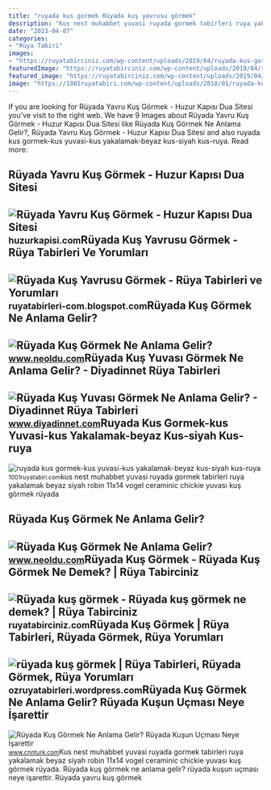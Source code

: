 ```yaml
---
title: "ruyada kus gormek Rüyada kuş yavrusu görmek"
description: "Kus nest muhabbet yuvasi ruyada gormek tabirleri ruya yakalamak beyaz siyah robin 11x14 vogel ceraminic chickie yuvası kuş görmek rüyada"
date: "2023-04-07"
categories:
- "Ruya Tabiri"
images:
- "https://ruyatabirciniz.com/wp-content/uploads/2019/04/ruyada-kus-gormek-2.jpg"
featuredImage: "https://ruyatabirciniz.com/wp-content/uploads/2019/04/ruyada-kus-gormek-2.jpg"
featured_image: "https://ruyatabirciniz.com/wp-content/uploads/2019/04/ruyada-kus-gormek-2.jpg"
image: "https://1001ruyatabiri.com/wp-content/uploads/2018/01/ruyada-kus-gormek-kus-yuvasi-kus-yakalamak-beyaz-kus-siyah-kus-ruya-tabirleri-muhabbet-kusu5.jpg"
---
```


If you are looking for Rüyada Yavru Kuş Görmek - Huzur Kapısı Dua Sitesi you've visit to the right web. We have 9 Images about Rüyada Yavru Kuş Görmek - Huzur Kapısı Dua Sitesi like Rüyada Kuş Görmek Ne Anlama Gelir?, Rüyada Yavru Kuş Görmek - Huzur Kapısı Dua Sitesi and also ruyada kus gormek-kus yuvasi-kus yakalamak-beyaz kus-siyah kus-ruya. Read more:

Rüyada Yavru Kuş Görmek - Huzur Kapısı Dua Sitesi
-------------------------------------------------

 ![Rüyada Yavru Kuş Görmek - Huzur Kapısı Dua Sitesi](https://huzurkapisi.com/wp-content/uploads/2019/05/ruyada-yavru-kus-gormek.jpg) <small>huzurkapisi.com</small>Rüyada Kuş Yavrusu Görmek - Rüya Tabirleri Ve Yorumları
-------------------------------------------------------

 ![Rüyada Kuş Yavrusu Görmek - Rüya Tabirleri ve Yorumları](https://4.bp.blogspot.com/-cStAEPARd2s/W2tS1hHEkTI/AAAAAAAAJTI/CkYPy1HAw3oO-sJZXPAGfJOEe3SOYPCtgCLcBGAs/s1600/ruyada-kus-yavrusu-gormek.jpg) <small>ruyatabirleri-com.blogspot.com</small>Rüyada Kuş Görmek Ne Anlama Gelir?
----------------------------------

 ![Rüyada Kuş Görmek Ne Anlama Gelir?](https://d.neoldu.com/news/68694.jpg) <small>www.neoldu.com</small>Rüyada Kuş Yuvası Görmek Ne Anlama Gelir? - Diyadinnet Rüya Tabirleri
---------------------------------------------------------------------

 ![Rüyada Kuş Yuvası Görmek Ne Anlama Gelir? - Diyadinnet Rüya Tabirleri](https://www.diyadinnet.com/img/2016/02/ruyada-kus-yuvasi-gormek.jpg) <small>www.diyadinnet.com</small>Ruyada Kus Gormek-kus Yuvasi-kus Yakalamak-beyaz Kus-siyah Kus-ruya
-------------------------------------------------------------------

 ![ruyada kus gormek-kus yuvasi-kus yakalamak-beyaz kus-siyah kus-ruya](https://1001ruyatabiri.com/wp-content/uploads/2018/01/ruyada-kus-gormek-kus-yuvasi-kus-yakalamak-beyaz-kus-siyah-kus-ruya-tabirleri-muhabbet-kusu5.jpg) <small>1001ruyatabiri.com</small>kus nest muhabbet yuvasi ruyada gormek tabirleri ruya yakalamak beyaz siyah robin 11x14 vogel ceraminic chickie yuvası kuş görmek rüyada

Rüyada Kuş Görmek Ne Anlama Gelir?
----------------------------------

 ![Rüyada Kuş Görmek Ne Anlama Gelir?](https://www.neoldu.com/d/other/ruyada-kus-gormek.jpg) <small>www.neoldu.com</small>Rüyada Kuş Görmek - Rüyada Kuş Görmek Ne Demek? | Rüya Tabirciniz
-----------------------------------------------------------------

 ![Rüyada kuş görmek - Rüyada kuş görmek ne demek? | Rüya Tabirciniz](https://ruyatabirciniz.com/wp-content/uploads/2019/04/ruyada-kus-gormek-2.jpg) <small>ruyatabirciniz.com</small>Rüyada Kuş Görmek | Rüya Tabirleri, Rüyada Görmek, Rüya Yorumları
-----------------------------------------------------------------

 ![rüyada kuş görmek | Rüya Tabirleri, Rüyada Görmek, Rüya Yorumları](https://ozruyatabirleri.files.wordpress.com/2014/09/ruyada-kus-gormek.jpg?w=300&h=300) <small>ozruyatabirleri.wordpress.com</small>Rüyada Kuş Görmek Ne Anlama Gelir? Rüyada Kuşun Uçması Neye İşarettir
---------------------------------------------------------------------

 ![Rüyada Kuş Görmek Ne Anlama Gelir? Rüyada Kuşun Uçması Neye İşarettir](https://i.cnnturk.com/i/cnnturk/75/1200x675/610c702eb57f150f4076a56c) <small>www.cnnturk.com</small>Kus nest muhabbet yuvasi ruyada gormek tabirleri ruya yakalamak beyaz siyah robin 11x14 vogel ceraminic chickie yuvası kuş görmek rüyada. Rüyada kuş görmek ne anlama gelir? rüyada kuşun uçması neye i̇şarettir. Rüyada yavru kuş görmek
